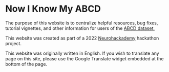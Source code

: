 # Now I Know My ABCD

The purpose of this website is to centralize helpful resources, bug fixes, tutorial vignettes, and other information for users of the [ABCD dataset.](https://abcdstudy.org/scientists/data-sharing/)

This website was created as part of a 2022 [Neurohackademy](https://neurohackademy.org/) hackathon project.

This website was originally written in English. If you wish to translate any page on this site, please use the Google Translate widget embedded at the bottom of the page.

```{tableofcontents}
```
